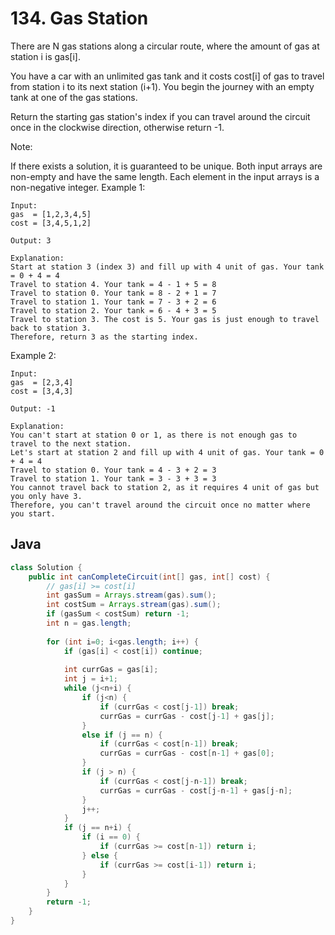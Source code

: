# 134. Gas Station

There are N gas stations along a circular route, where the amount of gas at station i is gas[i].

You have a car with an unlimited gas tank and it costs cost[i] of gas to travel from station i to its next station (i+1). You begin the journey with an empty tank at one of the gas stations.

Return the starting gas station's index if you can travel around the circuit once in the clockwise direction, otherwise return -1.

Note:

If there exists a solution, it is guaranteed to be unique.
Both input arrays are non-empty and have the same length.
Each element in the input arrays is a non-negative integer.
Example 1:
```
Input: 
gas  = [1,2,3,4,5]
cost = [3,4,5,1,2]

Output: 3

Explanation:
Start at station 3 (index 3) and fill up with 4 unit of gas. Your tank = 0 + 4 = 4
Travel to station 4. Your tank = 4 - 1 + 5 = 8
Travel to station 0. Your tank = 8 - 2 + 1 = 7
Travel to station 1. Your tank = 7 - 3 + 2 = 6
Travel to station 2. Your tank = 6 - 4 + 3 = 5
Travel to station 3. The cost is 5. Your gas is just enough to travel back to station 3.
Therefore, return 3 as the starting index.
```
Example 2:
```
Input: 
gas  = [2,3,4]
cost = [3,4,3]

Output: -1

Explanation:
You can't start at station 0 or 1, as there is not enough gas to travel to the next station.
Let's start at station 2 and fill up with 4 unit of gas. Your tank = 0 + 4 = 4
Travel to station 0. Your tank = 4 - 3 + 2 = 3
Travel to station 1. Your tank = 3 - 3 + 3 = 3
You cannot travel back to station 2, as it requires 4 unit of gas but you only have 3.
Therefore, you can't travel around the circuit once no matter where you start.
```

## Java
```java
class Solution {
    public int canCompleteCircuit(int[] gas, int[] cost) {
        // gas[i] >= cost[i]
        int gasSum = Arrays.stream(gas).sum();
        int costSum = Arrays.stream(gas).sum();
        if (gasSum < costSum) return -1;
        int n = gas.length;
        
        for (int i=0; i<gas.length; i++) {
            if (gas[i] < cost[i]) continue;
            
            int currGas = gas[i];
            int j = i+1;
            while (j<n+i) {
                if (j<n) {
                    if (currGas < cost[j-1]) break;
                    currGas = currGas - cost[j-1] + gas[j];
                }
                else if (j == n) {
                    if (currGas < cost[n-1]) break;
                    currGas = currGas - cost[n-1] + gas[0];
                }
                if (j > n) {
                    if (currGas < cost[j-n-1]) break;
                    currGas = currGas - cost[j-n-1] + gas[j-n];
                }
                j++;
            }
            if (j == n+i) {
                if (i == 0) {
                    if (currGas >= cost[n-1]) return i;
                } else {
                    if (currGas >= cost[i-1]) return i;
                }
            }
        }
        return -1;
    }
}
```
